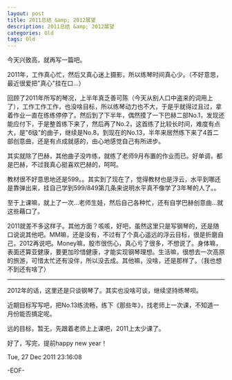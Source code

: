 ```yaml
---
layout: post
title: 2011总结 &amp; 2012展望
description: 2011总结 &amp; 2012展望
categories: Old
tags: Old
---
```

今天兴致高，就再写一篇吧。  
  

2011年，工作真心忙，然后又真心迷上摄影，所以练琴时间真心少。（不好意思，最近很爱把"真心"挂在口...）

  
回顾了2011年所写的琴况，上半年真乏善可陈（今天从别人口中盗来的词用上了），工作工作工作，也没啥目标，所以练琴动力也不大，于是乎就得过且过，拿着作业一直在练练停停了。然后到了下半年，偶然摸了一下巴赫二部No.1，发现还能应付下，于是整首练下来了，然后再了No.2，这首练了比较长时间，难度有点大，是"6级"的曲子，继续是No.8，到现在的No.13，半年来居然练下来了4首二部创意曲，还是有点成就感的，由心地感觉自己有所进步。

  
其实就除了巴赫，其他曲子没咋练，就练了老师9月布置的作业而已。好单调，都是巴赫，不过我真心挺喜欢巴赫的，呵呵。

  
教材很不好意思地还是599。。其实到了现在了，觉得教材也是浮云，水平到哪还是靠弹出来，挂自己学到599/849第几条来说明水平真不像学了3年琴的人了。。

  
至于上课嘛，就上了一次...老师生娃，然后自己各种忙，还有自学巴赫创意曲...就这些藉口了。

  
2011就差不多这样子。其他方面？咳咳，好吧，虽然这里只是写钢琴的，还是随口说说其他吧。MM嘛，还是没有，不过有了个真心遥远的浮云目标，很是折磨自己，2012再说吧。Money嘛，股市很伤心，真心亏了很多，不想说了。身体嘛，表面还算亚健康，要更加珍惜健康，才能实现钢琴理想。生活嘛，很想去一次高原的旅游，可惜太忙还有没伴，所以没去成。其他嘛，没啥，还是那样了。（我也想不到还有啥了）

---
  
2012年的话，这里还是只谈钢琴了。其实也没啥可谈，继续坚持练琴呗。

  
近期目标写写吧，把No.13练流畅，练下《那些年》，找老师上一次课，不知道一月份能否搞定呢。

  
远的目标，暂无，先跟着老师上上课吧，2011上太少课了。

  
好了，写完，提前happy new year！

Tue, 27 Dec 2011 23:16:08

-EOF-